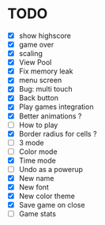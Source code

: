 # TODO
- [x] show highscore
- [x] game over
- [x] scaling
- [x] View Pool
- [x] Fix memory leak
- [x] menu screen
- [x] Bug: multi touch
- [x] Back button
- [x] Play games integration
- [x] Better animations ?
- [ ] How to play
- [x] Border radius for cells ?
- [ ] 3 mode
- [ ] Color mode
- [x] Time mode
- [ ] Undo as a powerup
- [x] New name
- [x] New font
- [x] New color theme
- [x] Save game on close
- [ ] Game stats

